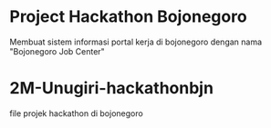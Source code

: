 
# Project Hackathon Bojonegoro

Membuat sistem informasi portal kerja di bojonegoro dengan nama "Bojonegoro Job Center"

# 2M-Unugiri-hackathonbjn
file projek hackathon di bojonegoro

